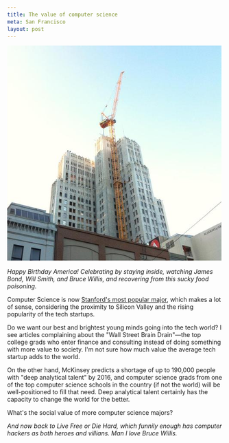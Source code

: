 ```yaml
---
title: The value of computer science
meta: San Francisco
layout: post
---
```


![](/images/sf-crane.jpg)

*Happy Birthday America! Celebrating by staying inside, watching James Bond, Will Smith, and Bruce Willis, and recovering from this sucky food poisoning.*

Computer Science is now [Stanford's most popular major](http://mashable.com/2012/07/01/stanford-top-major-computer-science/), which makes a lot of sense, considering the proximity to Silicon Valley and the rising popularity of the tech startups.

Do we want our best and brightest young minds going into the tech world? I see articles complaining about the "Wall Street Brain Drain"—the top college grads who enter finance and consulting instead of doing something with more value to society. I'm not sure how much value the average tech startup adds to the world.

On the other hand, McKinsey predicts a shortage of up to 190,000 people with "deep analytical talent" by 2016, and computer science grads from one of the top computer science schools in the country (if not the world) will be well-positioned to fill that need. Deep analytical talent certainly has the capacity to change the world for the better.

What's the social value of more computer science majors?

*And now back to Live Free or Die Hard, which funnily enough has computer hackers as both heroes and villians. Man I love Bruce Willis.*
